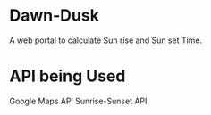 # Dawn-Dusk
A web portal to calculate Sun rise and Sun set Time.

# API being Used
  Google Maps API
  Sunrise-Sunset API
